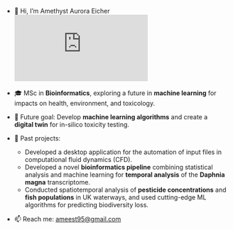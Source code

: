 - 👋 Hi, I’m Amethyst Aurora Eicher
![My Banner](https://raw.githubusercontent.com/amethystaurora-robo/amethystaurora-robo/main/github_banner.pdf)

- 🎓 MSc in **Bioinformatics**, exploring a future in **machine learning** for impacts on health, environment, and toxicology.
- 🌱 Future goal: Develop **machine learning algorithms** and create a **digital twin** for in-silico toxicity testing.
- 🧬 Past projects:
  - Developed a desktop application for the automation of input files in computational fluid dynamics (CFD).
  - Developed a novel **bioinformatics pipeline** combining statistical analysis and machine learning for **temporal analysis** of the **Daphnia magna** transcriptome.
  - Conducted spatiotemporal analysis of **pesticide concentrations** and **fish populations** in UK waterways, and used cutting-edge ML algorithms for predicting biodiversity loss.
- 📫 Reach me: ameest95@gmail.com

<!---
amethystaurora-robo/amethystaurora-robo is a ✨ special ✨ repository because its `README.md` (this file) appears on your GitHub profile.
You can click the Preview link to take a look at your changes.
--->
